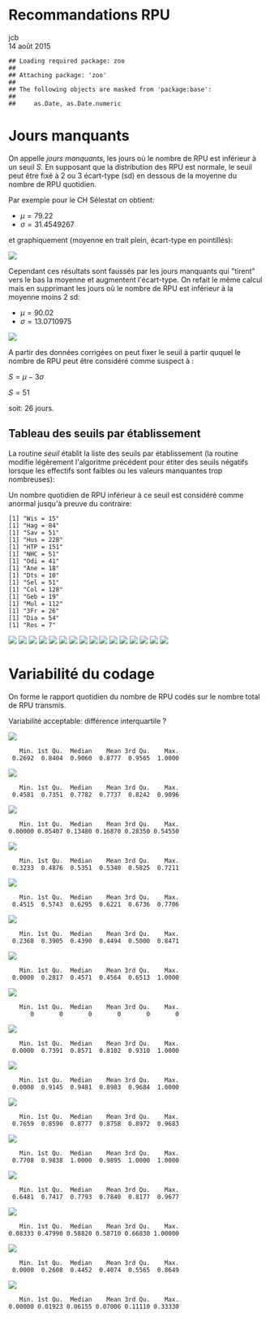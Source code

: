 # Recommandations RPU
jcb  
14 août 2015  


```
## Loading required package: zoo
## 
## Attaching package: 'zoo'
## 
## The following objects are masked from 'package:base':
## 
##     as.Date, as.Date.numeric
```


Jours manquants
===============

On appelle _jours manquants_, les jours où le nombre de RPU est inférieur à un seuil _S_. En supposant que la distribution des RPU est normale, le seuil peut être fixé à 2 ou 3 écart-type (sd) en dessous de la moyenne du nombre de RPU quotidien.

Par exemple pour le CH Sélestat on obtient:

- $\mu = 79.22$
- $\sigma = 31.4549267$

et graphiquement (moyenne en trait plein, écart-type en pointillés):

![](recoRPU_files/figure-html/graph_sel1-1.png) 

Cependant ces résultats sont faussés par les jours manquants qui "tirent" vers le bas la moyenne et augmentent l'écart-type. On refait le même calcul mais en supprimant les jours où le nombre de RPU est inférieur à la moyenne moins 2 sd:



- $\mu = 90.02$
- $\sigma = 13.0710975$

![](recoRPU_files/figure-html/sel2_graphe-1.png) 

A partir des données corrigées on peut fixer le seuil à partir ququel le nombre de RPU peut être considéré comme suspect à :

$S = \mu - 3\sigma$

$S = 51$




soit: 26 jours.

Tableau des seuils par établissement
------------------------------------

La routine _seuil_ établit la liste des seuils par établissement (la routine modifie légèrement l'algoritme précédent pour étiter des seuils négatifs lorsque les effectifs sont faibles ou les valeurs manquantes trop nombreuses):

Un nombre quotidien de RPU inférieur à ce seuil est considéré comme anormal jusqu'à preuve du contraire:

```
[1] "Wis = 15"
[1] "Hag = 84"
[1] "Sav = 51"
[1] "Hus = 228"
[1] "HTP = 151"
[1] "NHC = 51"
[1] "Odi = 41"
[1] "Ane = 18"
[1] "Dts = 10"
[1] "Sel = 51"
[1] "Col = 128"
[1] "Geb = 19"
[1] "Mul = 112"
[1] "3Fr = 26"
[1] "Dia = 54"
[1] "Ros = 7"
```



![](recoRPU_files/figure-html/liste_graphique-1.png) ![](recoRPU_files/figure-html/liste_graphique-2.png) ![](recoRPU_files/figure-html/liste_graphique-3.png) ![](recoRPU_files/figure-html/liste_graphique-4.png) ![](recoRPU_files/figure-html/liste_graphique-5.png) ![](recoRPU_files/figure-html/liste_graphique-6.png) ![](recoRPU_files/figure-html/liste_graphique-7.png) ![](recoRPU_files/figure-html/liste_graphique-8.png) ![](recoRPU_files/figure-html/liste_graphique-9.png) ![](recoRPU_files/figure-html/liste_graphique-10.png) ![](recoRPU_files/figure-html/liste_graphique-11.png) ![](recoRPU_files/figure-html/liste_graphique-12.png) ![](recoRPU_files/figure-html/liste_graphique-13.png) ![](recoRPU_files/figure-html/liste_graphique-14.png) ![](recoRPU_files/figure-html/liste_graphique-15.png) ![](recoRPU_files/figure-html/liste_graphique-16.png) 

Variabilité du codage
=====================

On forme le rapport quotidien du nombre de RPU codés sur le nombre total de RPU transmis.

Variabilité acceptable: différence interquartile ?

![](recoRPU_files/figure-html/code-1.png) 

```
   Min. 1st Qu.  Median    Mean 3rd Qu.    Max. 
 0.2692  0.8404  0.9060  0.8777  0.9565  1.0000 
```

![](recoRPU_files/figure-html/code-2.png) 

```
   Min. 1st Qu.  Median    Mean 3rd Qu.    Max. 
 0.4581  0.7351  0.7782  0.7737  0.8242  0.9096 
```

![](recoRPU_files/figure-html/code-3.png) 

```
   Min. 1st Qu.  Median    Mean 3rd Qu.    Max. 
0.00000 0.05407 0.13480 0.16870 0.28350 0.54550 
```

![](recoRPU_files/figure-html/code-4.png) 

```
   Min. 1st Qu.  Median    Mean 3rd Qu.    Max. 
 0.3233  0.4876  0.5351  0.5340  0.5825  0.7211 
```

![](recoRPU_files/figure-html/code-5.png) 

```
   Min. 1st Qu.  Median    Mean 3rd Qu.    Max. 
 0.4515  0.5743  0.6295  0.6221  0.6736  0.7706 
```

![](recoRPU_files/figure-html/code-6.png) 

```
   Min. 1st Qu.  Median    Mean 3rd Qu.    Max. 
 0.2368  0.3905  0.4390  0.4494  0.5000  0.8471 
```

![](recoRPU_files/figure-html/code-7.png) 

```
   Min. 1st Qu.  Median    Mean 3rd Qu.    Max. 
 0.0000  0.2817  0.4571  0.4564  0.6513  1.0000 
```

![](recoRPU_files/figure-html/code-8.png) 

```
   Min. 1st Qu.  Median    Mean 3rd Qu.    Max. 
      0       0       0       0       0       0 
```

![](recoRPU_files/figure-html/code-9.png) 

```
   Min. 1st Qu.  Median    Mean 3rd Qu.    Max. 
 0.0000  0.7391  0.8571  0.8102  0.9310  1.0000 
```

![](recoRPU_files/figure-html/code-10.png) 

```
   Min. 1st Qu.  Median    Mean 3rd Qu.    Max. 
 0.0000  0.9145  0.9481  0.8983  0.9684  1.0000 
```

![](recoRPU_files/figure-html/code-11.png) 

```
   Min. 1st Qu.  Median    Mean 3rd Qu.    Max. 
 0.7659  0.8590  0.8777  0.8758  0.8972  0.9683 
```

![](recoRPU_files/figure-html/code-12.png) 

```
   Min. 1st Qu.  Median    Mean 3rd Qu.    Max. 
 0.7708  0.9838  1.0000  0.9895  1.0000  1.0000 
```

![](recoRPU_files/figure-html/code-13.png) 

```
   Min. 1st Qu.  Median    Mean 3rd Qu.    Max. 
 0.6481  0.7417  0.7793  0.7840  0.8177  0.9677 
```

![](recoRPU_files/figure-html/code-14.png) 

```
   Min. 1st Qu.  Median    Mean 3rd Qu.    Max. 
0.08333 0.47990 0.58820 0.58710 0.66830 1.00000 
```

![](recoRPU_files/figure-html/code-15.png) 

```
   Min. 1st Qu.  Median    Mean 3rd Qu.    Max. 
 0.0000  0.2608  0.4452  0.4074  0.5565  0.8649 
```

![](recoRPU_files/figure-html/code-16.png) 

```
   Min. 1st Qu.  Median    Mean 3rd Qu.    Max. 
0.00000 0.01923 0.06155 0.07006 0.11110 0.33330 
```

